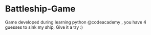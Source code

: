 # Battleship-Game
Game developed during learning python @codeacademy , you have 4 guesses to sink my ship, Give it a try :)

